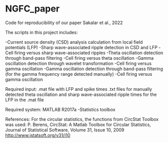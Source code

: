 # NGFC_paper
Code for reproducibility of our paper Sakalar et al., 2022

The scripts in this project includes:

 -Current source density (CSD) analysis calculation from local field potentials (LFP)
 -Sharp wave-associated ripple detection in CSD and LFP
 -Cell firing versus sharp wave-associated ripples
 -Theta oscillation detection through band-pass filtering
 -Cell firing versus theta oscillation
 -Gamma oscillation detection through wavelet transformation
 -Cell firing versus gamma oscillation
 -Gamma oscillation detection through band-pass filtering (for the gamma frequency range detected manually)
 -Cell firing versus gamma oscillation
 


Required input:
.mat file with LFP and spike times
.txt files for manually detected theta oscillation and sharp wave-associated ripple times for the LFP in the .mat file

Required system:
MATLAB R2017a
  -Statistics toolbox

References:
For the circular statistics, the functions from CircStat Toolbox was used:
P. Berens, CircStat: A Matlab Toolbox for Circular Statistics, Journal of Statistical Software, Volume 31, Issue 10, 2009
http://www.jstatsoft.org/v31/i10

